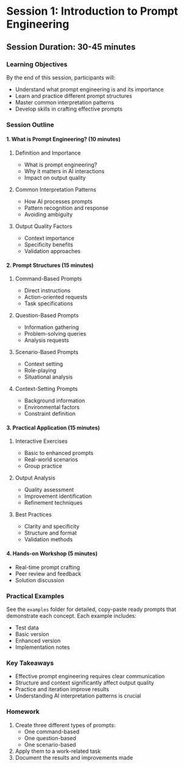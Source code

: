 # Session 1: Introduction to Prompt Engineering

## Session Duration: 30-45 minutes

### Learning Objectives
By the end of this session, participants will:
- Understand what prompt engineering is and its importance
- Learn and practice different prompt structures
- Master common interpretation patterns
- Develop skills in crafting effective prompts

### Session Outline

#### 1. What is Prompt Engineering? (10 minutes)
1. Definition and Importance
   - What is prompt engineering?
   - Why it matters in AI interactions
   - Impact on output quality

2. Common Interpretation Patterns
   - How AI processes prompts
   - Pattern recognition and response
   - Avoiding ambiguity

3. Output Quality Factors
   - Context importance
   - Specificity benefits
   - Validation approaches

#### 2. Prompt Structures (15 minutes)
1. Command-Based Prompts
   - Direct instructions
   - Action-oriented requests
   - Task specifications

2. Question-Based Prompts
   - Information gathering
   - Problem-solving queries
   - Analysis requests

3. Scenario-Based Prompts
   - Context setting
   - Role-playing
   - Situational analysis

4. Context-Setting Prompts
   - Background information
   - Environmental factors
   - Constraint definition

#### 3. Practical Application (15 minutes)
1. Interactive Exercises
   - Basic to enhanced prompts
   - Real-world scenarios
   - Group practice

2. Output Analysis
   - Quality assessment
   - Improvement identification
   - Refinement techniques

3. Best Practices
   - Clarity and specificity
   - Structure and format
   - Validation methods

#### 4. Hands-on Workshop (5 minutes)
- Real-time prompt crafting
- Peer review and feedback
- Solution discussion

### Practical Examples
See the `examples` folder for detailed, copy-paste ready prompts that demonstrate each concept.
Each example includes:
- Test data
- Basic version
- Enhanced version
- Implementation notes

### Key Takeaways
- Effective prompt engineering requires clear communication
- Structure and context significantly affect output quality
- Practice and iteration improve results
- Understanding AI interpretation patterns is crucial

### Homework
1. Create three different types of prompts:
   - One command-based
   - One question-based
   - One scenario-based
2. Apply them to a work-related task
3. Document the results and improvements made 